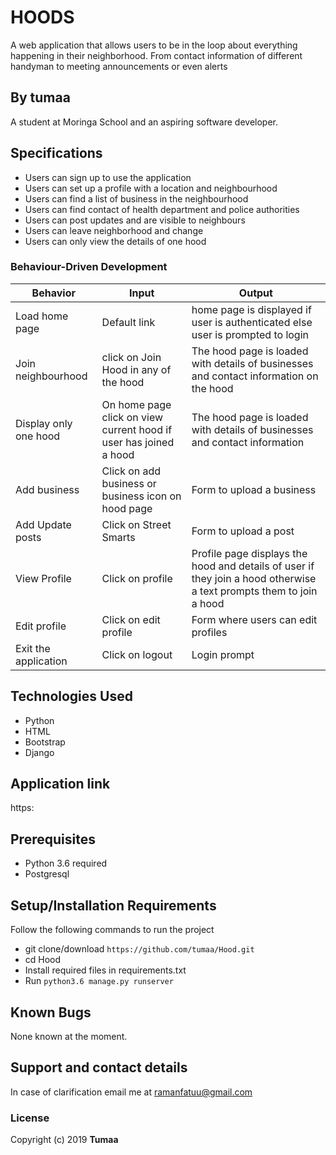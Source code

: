 # HOODS
A web application that allows users to be in the loop about everything happening in their neighborhood. From contact information of different handyman to meeting announcements or even alerts

## By tumaa
A student at Moringa School and an aspiring software developer.

## Specifications
* Users can sign up to use the application
* Users can set up a profile with a location and neighbourhood
* Users can find a list of business in the neighbourhood
* Users can find contact of health department and police authorities
* Users can post updates and are visible to neighbours
* Users can leave neighborhood and change
* Users can only view the details of one hood



### Behaviour-Driven Development
| Behavior            | Input                         | Output                        |
| ------------------- | ----------------------------- | ----------------------------- |
| Load home page | Default link | home page is displayed if user is authenticated else user is prompted to login |
| Join neighbourhood  | click on Join Hood in any of the hood  | The hood page is loaded with details of businesses and contact information on the hood |
| Display only one hood | On home page click on view current hood if user has joined a hood | The hood page is loaded with details of businesses and contact information|
| Add business | Click on add business or business icon on hood page | Form to upload a business|
| Add Update posts | Click on Street Smarts | Form to upload a post|
| View Profile | Click on profile | Profile page displays the hood and details of user if they join a hood otherwise a text prompts them to join a hood|
| Edit profile | Click on edit profile | Form where users can edit profiles|
| Exit the application | Click on logout | Login prompt |


## Technologies Used
* Python
* HTML
* Bootstrap
* Django

## Application link
https:

## Prerequisites
* Python 3.6 required
* Postgresql

## Setup/Installation Requirements
Follow the following commands to run the project
* git clone/download ```https://github.com/tumaa/Hood.git```
* cd Hood
* Install required files in requirements.txt
* Run ```python3.6 manage.py runserver```



## Known Bugs
None known at the moment.

## Support and contact details
In case of clarification email me at ramanfatuu@gmail.com

### License
Copyright (c) 2019 **Tumaa**
